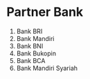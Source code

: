 # Partner Bank
1. Bank BRI
2. Bank Mandiri
3. Bank BNI
4. Bank Bukopin
5. Bank BCA
6. Bank Mandiri Syariah
